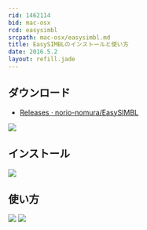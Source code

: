 ```yaml
---
rid: 1462114
bid: mac-osx
rcd: easysimbl
srcpath: mac-osx/easysimbl.md
title: EasySIMBLのインストールと使い方
date: 2016.5.2
layout: refill.jade
---
```


## ダウンロード
- [Releases · norio-nomura/EasySIMBL](https://github.com/norio-nomura/EasySIMBL/releases)

![](https://s3-ap-northeast-1.amazonaws.com/syon.github.io/refills/chronicle/201605/EasySIMBL-1.png)


## インストール
![](https://s3-ap-northeast-1.amazonaws.com/syon.github.io/refills/chronicle/201605/EasySIMBL-2.png)


## 使い方
![](https://s3-ap-northeast-1.amazonaws.com/syon.github.io/refills/chronicle/201605/EasySIMBL-3.png)
![](https://s3-ap-northeast-1.amazonaws.com/syon.github.io/refills/chronicle/201605/EasySIMBL-4.png)
